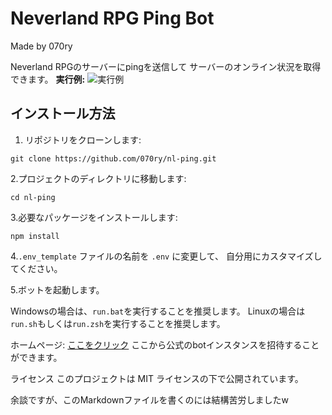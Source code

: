 # Neverland RPG Ping Bot
Made by 070ry

Neverland RPGのサーバーにpingを送信して
サーバーのオンライン状況を取得できます。
**実行例:**
![実行例](https://onews.f5.si/assets/images/screenshot1.png)

## インストール方法

1. リポジトリをクローンします:

```shell
git clone https://github.com/070ry/nl-ping.git
```


2.プロジェクトのディレクトリに移動します:

```shell
cd nl-ping
```


3.必要なパッケージをインストールします:

```shell
npm install
```


4.`.env_template` ファイルの名前を `.env` に変更して、
  自分用にカスタマイズしてください。

5.ボットを起動します。

Windowsの場合は、`run.bat`を実行することを推奨します。
Linuxの場合は`run.sh`もしくは`run.zsh`を実行することを推奨します。


ホームページ:
[ここをクリック](https://onews.f5.si/discord/nl)
ここから公式のbotインスタンスを招待することができます。

ライセンス
このプロジェクトは MIT ライセンスの下で公開されています。

余談ですが、このMarkdownファイルを書くのには結構苦労しましたw
